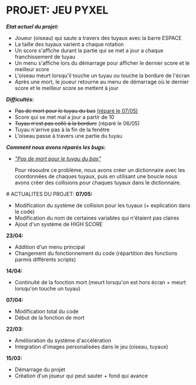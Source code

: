 # PROJET: JEU PYXEL
<b><i>Etat actuel du projet:</i></b>
<ul><li>Joueur (oiseau) qui saute a travers des tuyaux avec la barre ESPACE</li>
<li>La taille des tuyaux varient a chaque rotation</li>
<li>Un score s'affiche durant la partie qui se met a jour a chaque franchissement de tuyau</li>
<li>Un menu s'affiche lors du démarrage pour afficher le dernier score et le meilleur score</li>
<li>L'oiseau meurt lorsqu'il touche un tuyau ou touche la bordure de l'écran</li>
<li>Après une mort, le joueur retourne au menu de démarrage où le dernier score et le meilleur score se mettent à jour</li></ul>
<b><i>Difficultés:</i></b>
<ul>
  <li><s>Pas de mort pour le tuyau du bas</s> <a href="#tuyau_du_bas">(réparé le 07/05)</a></li>
<li>Score qui se met mal a jour a partir de 10</li>
<li><s>Tuyau n'est pas collé à la bordure</s> (réparé le 06/05)</li>
<li>Tuyau n'arrive pas à la fin de la fenêtre</li>
<li>L'oiseau passe à travers une partie du tuyau</li>
</ul>
<b><i>Comment nous avons réparés les bugs:</i></b>
<ul><li id="tuyau_du_bas"><i><u>"Pas de mort pour le tuyau du bas"</u></i></li>
  <p>Pour résoudre ce problème, nous avons créer un dictionnaire avec les coordonnées de chaques tuyaux, puis en utilisant une boucle nous avons créer des collisions pour chaques tuyaux dans le dictionnaire.</p>
</ul>
# ACTUALITES DU PROJET:
<b>07/05:</b>
<ul><li>Modification du système de collision pour les tuyaux (+ explication dans le code)</li>
<li>Modification du nom de certaines variables qui n'étaient pas claires</li>
<li>Ajout d'un système de HIGH SCORE</li>
</ul>
<b>23/04:</b>
<ul>
<li>Addition d'un menu principal</li>
<li>Changement du fonctionnement du code (répartition des fonctions parmis différents scripts)</li>
</ul>
<b>14/04:</b>
<ul><li>Continuité de la fonction mort (meurt lorsqu'on est hors écran + meurt lorsqu'on touche un tuyau)</li>
</ul>
<b>07/04:</b>
<ul><li>Modification total du code</li>
<li>Début de la fonction de mort</li>
</ul>
<b>22/03:</b>
<ul><li>Amélioration du système d'accélération</li>
<li>Integration d'images personalisées dans le jeu (oiseau, tuyaux)</li>
</ul>
<b>15/03:</b>
<ul><li>Démarrage du projet</li>
<li>Création d'un joueur qui peut sauter + fond qui avance</li>
</ul>
